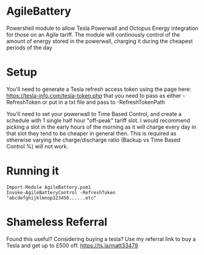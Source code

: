 
# AgileBattery
Powershell module to allow Tesla Powerwall and Octopus Energy integration for those on an Agile tariff. The module will continously control of the amount of energy stored in the powerwall, charging it during the cheapest periods of the day 

# Setup
You'll need to generate a Tesla refresh access token using the page here: https://tesla-info.com/tesla-token.php that you need to pass as either -RefreshToken or put in a txt file and pass to -RefreshTokenPath

You'll need to set your powerwall to Time Based Control, and create a schedule with 1 single half hour "off-peak" tariff slot. I would recommend picking a slot in the early hours of the morning as it will charge every day in that slot they tend to be cheaper in general then. This is required as otherwise varying the charge/discharge ratio (Backup vs Time Based Control %) will not work.  

# Running it
```
Import-Module AgileBattery.psm1
Invoke-AgileBatteryControl -RefreshToken "abcdefghijklmnop123456......etc"
```

# Shameless Referral
Found this useful? Considering buying a tesla? Use my referral link to buy a Tesla and get up to £500 off. https://ts.la/matt33479
